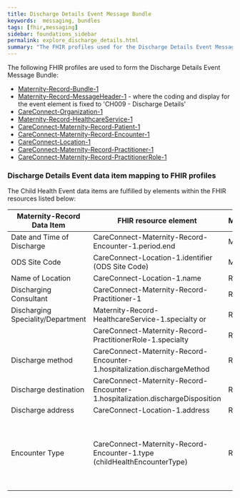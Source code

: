 ```yaml
---
title: Discharge Details Event Message Bundle
keywords:  messaging, bundles
tags: [fhir,messaging]
sidebar: foundations_sidebar
permalink: explore_discharge_details.html
summary: "The FHIR profiles used for the Discharge Details Event Message Bundle"
---
```


The following FHIR profiles are used to form the Discharge Details Event Message Bundle:

- [Maternity-Record-Bundle-1](https://fhir.nhs.uk/STU3/StructureDefinition/Maternity-Record-Bundle-1)
- [Maternity-Record-MessageHeader-1](https://fhir.nhs.uk/STU3/StructureDefinition/Maternity-Record-MessageHeader-1) - where the coding and display for the event element is fixed to 'CH009 - Discharge Details'
- [CareConnect-Organization-1](https://fhir.hl7.org.uk/STU3/StructureDefinition/CareConnect-Organization-1)
- [Maternity-Record-HealthcareService-1](https://fhir.nhs.uk/STU3/StructureDefinition/Maternity-Record-HealthcareService-1)
- [CareConnect-Maternity-Record-Patient-1](https://fhir.nhs.uk/STU3/StructureDefinition/CareConnect-Maternity-Record-Patient-1)
- [CareConnect-Maternity-Record-Encounter-1](https://fhir.nhs.uk/STU3/StructureDefinition/CareConnect-Maternity-Record-Encounter-1)
- [CareConnect-Location-1](https://fhir.hl7.org.uk/STU3/StructureDefinition/CareConnect-Location-1)
- [CareConnect-Maternity-Record-Practitioner-1](https://fhir.nhs.uk/STU3/StructureDefinition/CareConnect-Maternity-Record-Practitioner-1)
- [CareConnect-Maternity-Record-PractitionerRole-1](https://fhir.nhs.uk/STU3/StructureDefinition/CareConnect-Maternity-Record-PractitionerRole-1) 


### Discharge Details Event data item mapping to FHIR profiles ###

The Child Health Event data items are fulfilled by elements within the FHIR resources listed below:

| Maternity-Record Data Item                     | FHIR resource element                                            | Mandatory/Required/Optional | Note                                                                                  |
|-----------------------------------|------------------------------------------------------------------|-----------------------------|---------------------------------------------------------------------------------------|
| Date and Time of Discharge        | CareConnect-Maternity-Record-Encounter-1.period.end                           | Mandatory                   |                                                                                       |
| ODS Site Code                     | CareConnect-Location-1.identifier (ODS Site Code)            | Mandatory                   |                                                                                       |
| Name of Location                  | CareConnect-Location-1.name                                  | Required                    |                                                                                       |
| Discharging Consultant            | CareConnect-Maternity-Record-Practitioner-1                                   | Required                    |                                                                                       |
| Discharging Speciality/Department | Maternity-Record-HealthcareService-1.specialty or                             | Required                    |                                                                                       |
|                                   | CareConnect-Maternity-Record-PractitionerRole-1.specialty                     | Required                    |                                                                                       |
| Discharge method                  | CareConnect-Maternity-Record-Encounter-1.hospitalization.dischargeMethod      | Required                    |                                                                                       |
| Discharge destination             | CareConnect-Maternity-Record-Encounter-1.hospitalization.dischargeDisposition | Required                    |                                                                                       |
| Discharge address                 | CareConnect-Location-1.address                               | Required                    |                                                                                       |
| Encounter Type                    | CareConnect-Maternity-Record-Encounter-1.type (childHealthEncounterType)      | Required                    | Represented using code '001 - Birth Discharge' OR '002 - Maternity Discharge' only |
